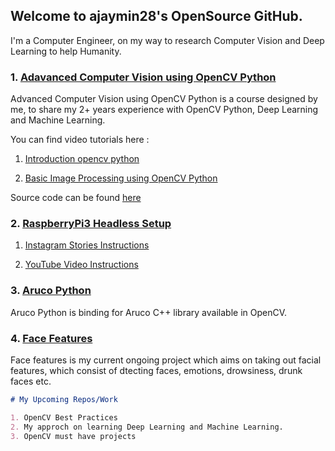 ## Welcome to ajaymin28's OpenSource GitHub.

I'm a Computer Engineer, on my way to research Computer Vision and Deep Learning to help Humanity.

### 1. [Adavanced Computer Vision using OpenCV Python](https://github.com/ajaymin28/Advanced-Computer-Vision-using-OpenCV-Python)

Advanced Computer Vision using OpenCV Python is a course designed by me, to share my 2+ years experience with OpenCV Python, Deep Learning and Machine Learning.

You can find video tutorials here : 
1. [Introduction opencv python](https://www.youtube.com/playlist?list=PLwRoxHWReaEhVFjTeKlifKUimbw6ZyV7K)

2. [Basic Image Processing using OpenCV Python](https://www.youtube.com/playlist?list=PLwRoxHWReaEiW7Jre38mlmzCZr2GPetIs)

Source code can be found [here](https://github.com/ajaymin28/Advanced-Computer-Vision-using-OpenCV-Python)

### 2. [RaspberryPi3 Headless Setup](https://www.youtube.com/playlist?list=PLwRoxHWReaEj30e1XPHCDIwTnX-9c1rP-)

1. [Instagram Stories Instructions](https://www.instagram.com/stories/highlights/18084119950173813/)

2. [YouTube Video Instructions](https://www.youtube.com/playlist?list=PLwRoxHWReaEj30e1XPHCDIwTnX-9c1rP-)

### 3. [Aruco Python](https://github.com/ajaymin28/Aruco_python)

Aruco Python is binding for Aruco C++ library available in OpenCV.

### 4. [Face Features](https://face-features.herokuapp.com/)

Face features is my current ongoing project which aims on taking out facial features, which consist of dtecting faces, emotions, drowsiness, drunk faces etc.


```markdown
# My Upcoming Repos/Work 

1. OpenCV Best Practices
2. My approch on learning Deep Learning and Machine Learning.
3. OpenCV must have projects

```
